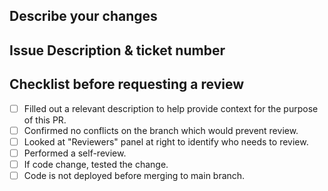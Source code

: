 ## Describe your changes

## Issue Description & ticket number

## Checklist before requesting a review
- [ ] Filled out a relevant description to help provide context for the purpose of this PR.
- [ ] Confirmed no conflicts on the branch which would prevent review.
- [ ] Looked at "Reviewers" panel at right to identify who needs to review.
- [ ] Performed a self-review.
- [ ] If code change, tested the change.
- [ ] Code is not deployed before merging to main branch.